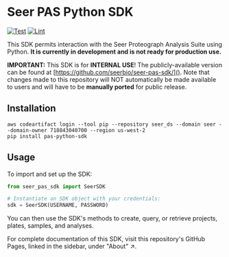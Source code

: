 # Seer PAS Python SDK

[![Test](https://github.com/seerbio/pas-python-sdk/actions/workflows/test.yml/badge.svg?branch=main)](https://github.com/seerbio/pas-python-sdk/actions/workflows/test.yml)
[![Lint](https://github.com/seerbio/pas-python-sdk/actions/workflows/lint.yml/badge.svg?branch=main)](https://github.com/seerbio/pas-python-sdk/actions/workflows/lint.yml)

This SDK permits interaction with the Seer Proteograph Analysis Suite using Python.
**It is currently in development and is not ready for production use.**

**IMPORTANT:** This SDK is for **INTERNAL USE**!
The publicly-available version can be found at [https://github.com/seerbio/seer-pas-sdk/]().
Note that changes made to this repository will NOT automatically be made available to users and will have to be **manually ported** for public release.

## Installation

```shell
aws codeartifact login --tool pip --repository seer_ds --domain seer --domain-owner 718843040700 --region us-west-2
pip install pas-python-sdk
```

## Usage

To import and set up the SDK:

```python
from seer_pas_sdk import SeerSDK

# Instantiate an SDK object with your credentials:
sdk = SeerSDK(USERNAME, PASSWORD)
```

You can then use the SDK's methods to create, query, or retrieve projects, plates, samples, and analyses.

For complete documentation of this SDK, visit this repository's GitHub Pages, linked in the sidebar, under "About" ↗️.
